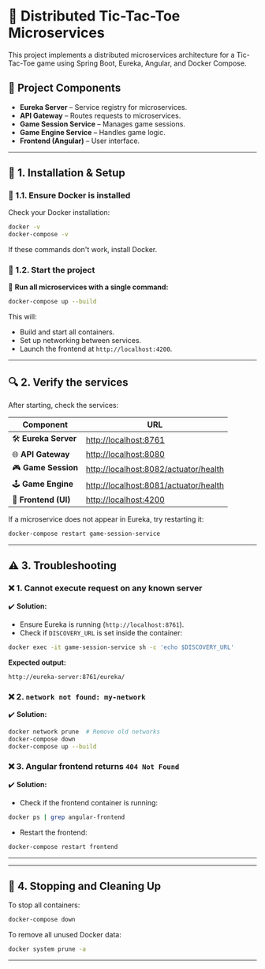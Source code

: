 
# 🚀 Distributed Tic-Tac-Toe Microservices

This project implements a distributed microservices architecture for a Tic-Tac-Toe game using Spring Boot, Eureka, Angular, and Docker Compose.

## 📌 Project Components
- **Eureka Server** – Service registry for microservices.
- **API Gateway** – Routes requests to microservices.
- **Game Session Service** – Manages game sessions.
- **Game Engine Service** – Handles game logic.
- **Frontend (Angular)** – User interface.

---

## 🔧 1. Installation & Setup

### 📌 1.1. Ensure Docker is installed
Check your Docker installation:

```sh
docker -v
docker-compose -v
```

If these commands don't work, install Docker.

### 📌 1.2. Start the project
📌 **Run all microservices with a single command:**

```sh
docker-compose up --build
```

This will:
- Build and start all containers.
- Set up networking between services.
- Launch the frontend at `http://localhost:4200`.

---

## 🔍 2. Verify the services
After starting, check the services:

| Component             | URL                                                                            |
|-----------------------|--------------------------------------------------------------------------------|
| 🛠 **Eureka Server**   | [http://localhost:8761](http://localhost:8761)                                 |
| 🌐 **API Gateway**     | [http://localhost:8080](http://localhost)                                      |
| 🎮 **Game Session**    | [http://localhost:8082/actuator/health](http://localhost:8082/actuator/health) |
| 🕹 **Game Engine**     | [http://localhost:8081/actuator/health](http://localhost:8081/actuator/health) |
| 🎨 **Frontend (UI)**   | [http://localhost:4200](http://localhost:4200)                                 |

If a microservice does not appear in Eureka, try restarting it:

```sh
docker-compose restart game-session-service
```

---

## ⚠️ 3. Troubleshooting

### ❌ 1. Cannot execute request on any known server
✔️ **Solution:**
- Ensure Eureka is running (`http://localhost:8761`).
- Check if `DISCOVERY_URL` is set inside the container:

```sh
docker exec -it game-session-service sh -c 'echo $DISCOVERY_URL'
```

**Expected output:**
```plaintext
http://eureka-server:8761/eureka/
```

### ❌ 2. `network not found: my-network`
✔️ **Solution:**

```sh
docker network prune  # Remove old networks
docker-compose down
docker-compose up --build
```

### ❌ 3. Angular frontend returns `404 Not Found`
✔️ **Solution:**
- Check if the frontend container is running:

```sh
docker ps | grep angular-frontend
```

- Restart the frontend:

```sh
docker-compose restart frontend
```

---


---

## 📌 4. Stopping and Cleaning Up
To stop all containers:

```sh
docker-compose down
```

To remove all unused Docker data:

```sh
docker system prune -a
```

---
